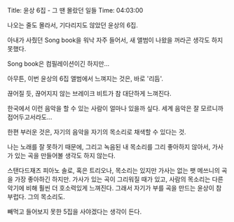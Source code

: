 Title: 윤상 6집 - 그 땐 몰랐던 일들
Time: 04:03:00

나오는 줄도 몰라서, 기다리지도 않았던 윤상의 6집.

아내가 사줬던 Song book을 워낙 자주 들어서, 새 앨범이 나왔을 꺼라곤 생각도 하지 못했다.

Song book은 컴필레이션이긴 하지만...

  

아무튼, 이번 윤상의 6집 앨범에서 느껴지는 것은, 바로 '리듬'.

  

끊어질 듯, 끊어지지 않는 브레이크 비트가 참 대단하게 느껴진다.

한국에서 이런 음악을 할 수 있는 사람이 얼마나 있을까 싶다. 세계 음악은 잘 모르니까 접어두고서라도...

  

  

한편 부러운 것은, 자기의 음악을 자기의 목소리로 채색할 수 있다는 것.

나는 노래를 잘 못하기 때문에, 그리고 녹음된 내 목소리를 그리 좋아하지 않아서, 가사가 있는 곡을 만들어볼 생각도 하지 않는다.

  

스탠다드재즈 피아노 솔로, 혹은 트리오나, 목소리는 있지만 가사는 없는 팻 메쓰니의 곡을 가장 좋아하긴 하지만. 가사가 있는 곡이 그리워질
때가 있고, 사람의 목소리는 다른 악기에 비해 훨씬 더 호소력있게 느껴진다. 그래서 자기가 부를 곡을 만드는 윤상이 참 부럽다. 그의
목소리도.

  

  

빼먹고 들어보지 못한 5집을 사야겠다는 생각이 든다.

  

  

  


